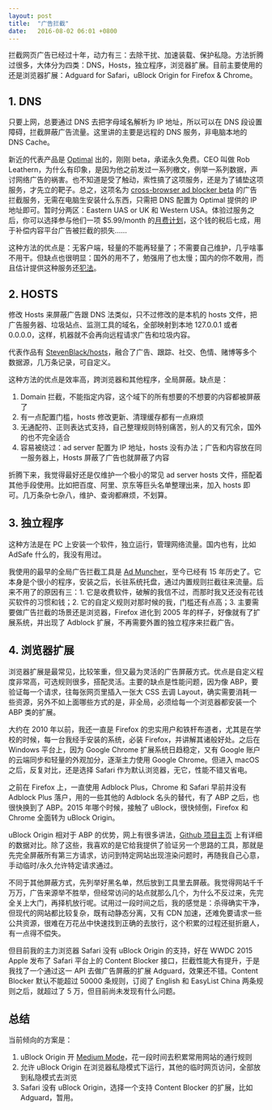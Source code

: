 ```yaml
---
layout: post
title:  "广告拦截"
date:   2016-08-02 06:01 +0800
---
```


拦截网页广告已经过十年，动力有三：去除干扰、加速装载、保护私隐。方法折腾过很多，大体分为四类：DNS，Hosts，独立程序，浏览器扩展。目前主要使用的还是浏览器扩展：Adguard for Safari，uBlock Origin for Firefox & Chrome。

## 1. DNS

只要上网，总要通过 DNS 去把字母域名解析为 IP 地址，所以可以在 DNS 段设置障碍，拦截屏蔽广告流量。这里讲的主要是远程的 DNS 服务，非电脑本地的 DNS Cache。

新近的代表产品是 [Optimal](http://optimal.com/network-ad-blocking-beta/) 出的，刚刚 beta，承诺永久免费。CEO 叫做 Rob Leathern，为什么有印象，是因为他之前发过一系列檄文，例举一系列数据，声讨网络广告的祸害。也不知道是受了触动，索性搞了这项服务，还是为了铺垫这项服务，才先立的靶子。总之，这项名为 [cross-browser ad blocker beta](http://optimal.com/network-ad-blocking-beta/) 的广告拦截服务，无需在电脑生安装什么东西，只需把 DNS 配置为 Optimal 提供的 IP 地址即可。暂时分两区：Eastern UAS or UK 和 Western USA。体验过服务之后，你可以选择参与他们一项 $5.99/month 的[月费计划](http://optimal.com/our-product/)，这个钱的税后七成，用于补偿内容平台广告被拦截的损失……

这种方法的优点是：无客户端，轻量的不能再轻量了；不需要自己维护，几乎啥事不用干。但缺点也很明显：国外的用不了，勉强用了也太慢；国内的你不敢用，而且估计提供这种服务还[犯法](http://www.saic.gov.cn/zwgk/zyfb/zjl/xxzx/201607/t20160708_169638.html)。

## 2. HOSTS

修改 Hosts 来屏蔽广告跟 DNS 法类似，只不过修改的是本机的 hosts 文件，把广告服务器、垃圾站点、监测工具的域名，全部映射到本地 127.0.0.1 或者 0.0.0.0，这样，机器就不会再向远程请求广告和垃圾内容。

代表作品有 [StevenBlack/hosts](https://github.com/StevenBlack/hosts)，融合了广告、跟踪、社交、色情、赌博等多个数据源，几万条记录，可自定义。

这种方法的优点是效率高，跨浏览器和其他程序，全局屏蔽。缺点是：

1. Domain 拦截，不能指定内容，这个域下的所有想要的不想要的内容都被屏蔽了
2. 有一点配置门槛，hosts 修改更新、清理缓存都有一点麻烦
3. 无通配符、正则表达式支持，自己整理规则特别痛苦，别人的又有冗余，国外的也不完全适合
4. 容易被绕过：ad server 配置为 IP 地址，hosts 没有办法；广告和内容放在同一服务器上，Hosts 屏蔽了广告也就屏蔽了内容

折腾下来，我觉得最好还是仅维护一个极小的常见 ad server hosts 文件，搭配着其他手段使用。比如把百度、阿里、京东等巨头名单整理出来，加入 hosts 即可。几万条杂七杂八，维护、查询都麻烦，不划算。

## 3. 独立程序

这种方法是在 PC 上安装一个软件，独立运行，管理网络流量。国内也有，比如 AdSafe 什么的，我没有用过。

我使用的最早的全局广告拦截工具是 [Ad Muncher](https://www.admuncher.com)，至今已经有 15 年历史了。它本身是个很小的程序，安装之后，长驻系统托盘，通过内置规则拦截往来流量。后来不用了的原因有三：1. 它是收费软件，破解的我信不过，而那时我又还没有花钱买软件的习惯和钱；2. 它的自定义规则对那时候的我，门槛还有点高；3. 主要需要做广告拦截的场景还是浏览器，Firefox 进化到 2005 年的样子，好像就有了扩展系统，并出现了 Adblock 扩展，不再需要外置的独立程序来拦截广告。

## 4. 浏览器扩展

浏览器扩展是最常见，比较笨重，但又最为灵活的广告屏蔽方式。优点是自定义程度非常高，可选规则很多，搭配灵活。主要的缺点是性能问题，因为像 ABP，要验证每一个请求，往每张网页里插入一张大 CSS 去调 Layout，确实需要消耗一些资源，另外不如上面哪些方式的是，非全局，必须给每一个浏览器都安装一个 ABP 类的扩展。

大约在 2010 年以前，我还一直是 Firefox 的忠实用户和铁杆布道者，尤其是在学校的时候，每一台我经手安装的系统，必装 Firefox，并讲解其诸般好处。之后在 Windows 平台上，因为 Google Chrome 扩展系统日趋稳定，又有 Google 账户的云端同步和轻量的外观加分，逐渐主力使用 Google Chrome。但进入 macOS 之后，反复对比，还是选择 Safari 作为默认浏览器，无它，性能不错又省电。

之前在 Firefox 上，一直使用 Adblock Plus，Chrome 和 Safari 早前并没有 Adblock Plus 落户，用的一些其他的 Adblock 名头的替代，有了 ABP 之后，也很快换到了 ABP。2015 年哪个时候，接触了 uBlock，很快倾倒，Firefox 和 Chrome 全面转为 uBlock Origin。

uBlock Origin 相对于 ABP 的优势，网上有很多讲法，[Github 项目主页](https://github.com/gorhill/uBlock/) 上有详细的数据对比。除了这些，我喜欢的是它给我提供了验证另一个思路的工具，那就是先完全屏蔽所有第三方请求，访问到特定网站出现渲染问题时，再随我自己心意，手动临时/永久允许特定请求通过。

不同于其他屏蔽方式，先列举好黑名单，然后放到工具里去屏蔽。我觉得网站千千万万，广告来源举不胜举，但经常访问的站点就那么几个，为什么不反过来，先完全关上大门，再择机放行呢。试用过一段时间之后，我的感觉是：杀得确实干净，但现代的网站都比较复杂，既有动静态分离，又有 CDN 加速，还难免要请求一些公共资源，很难在万花丛中快速找到正确的去放行，这个积累的过程还挺折磨人，有一点得不偿失。

但目前我的主力浏览器 Safari 没有 uBlock Origin 的支持，好在 WWDC 2015 Apple 发布了 Safari 平台上的 Content Blocker 接口，拦截性能大有提升，于是我找了一个通过这一 API 去做广告屏蔽的扩展 Adguard，效果还不错。Content Blocker 默认不能超过 50000 条规则，订阅了 English 和 EasyList China 两条规则之后，就超过了 5 万，但目前尚未发现有什么问题。

## 总结

当前倾向的方案是：

1. uBlock Origin 开 [Medium Mode](https://github.com/gorhill/uBlock/wiki/Blocking-mode:-medium-mode)，花一段时间去积累常用网站的通行规则
2. 允许 uBlock Origin 在浏览器私隐模式下运行，其他的临时网页访问，全部放到私隐模式去浏览
3. Safari 没有 uBlock Origin，选择一个支持 Content Blocker 的扩展，比如 Adguard，暂用。